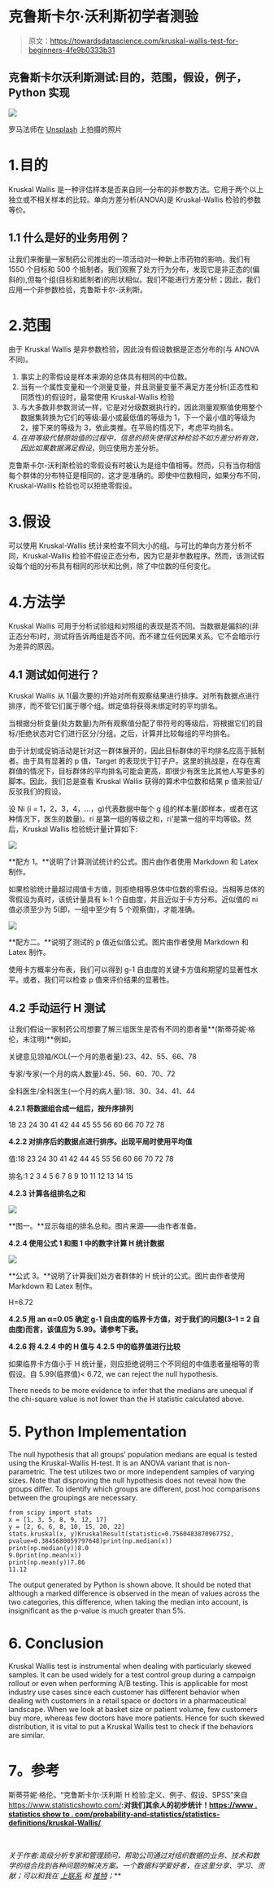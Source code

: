 # 克鲁斯卡尔·沃利斯初学者测验

> 原文：<https://towardsdatascience.com/kruskal-wallis-test-for-beginners-4fe9b0333b31>

## 克鲁斯卡尔沃利斯测试:目的，范围，假设，例子，Python 实现

![](img/f03a54c73c51ac3453d54ff0741a7f00.png)

罗马法师在 [Unsplash](https://unsplash.com?utm_source=medium&utm_medium=referral) 上拍摄的照片

# 1.目的

Kruskal Wallis 是一种评估样本是否来自同一分布的非参数方法。它用于两个以上独立或不相关样本的比较。单向方差分析(ANOVA)是 Kruskal-Wallis 检验的参数等价。

## 1.1 什么是好的业务用例？

让我们来衡量一家制药公司推出的一项活动对一种新上市药物的影响，我们有 1550 个目标和 500 个抵制者。我们观察了处方行为分布，发现它是非正态的(偏斜的),但每个组(目标和抵制者)的形状相似。我们不能进行方差分析；因此，我们应用一个非参数检验，克鲁斯卡尔-沃利斯。

# 2.范围

由于 Kruskal Wallis 是非参数检验，因此没有假设数据是正态分布的(与 ANOVA 不同)。

1.  事实上的零假设是样本来源的总体具有相同的中位数。
2.  当有一个属性变量和一个测量变量，并且测量变量不满足方差分析(正态性和同质性)的假设时，最常使用 Kruskal-Wallis 检验
3.  与大多数非参数测试一样，它是对分级数据执行的，因此测量观察值使用整个数据集转换为它们的等级:最小或最低值的等级为 1，下一个最小值的等级为 2，接下来的等级为 3，依此类推。在平局的情况下，考虑平均排名。
4.  *在用等级代替原始值的过程中，信息的损失使得这种检验不如方差分析有效，因此如果数据满足假设*，则应使用方差分析。

克鲁斯卡尔-沃利斯检验的零假设有时被认为是组中值相等。然而，只有当你相信每个群体的分布特征是相同的，这才是准确的。即使中位数相同，如果分布不同，Kruskal-Wallis 检验也可以拒绝零假设。

# 3.假设

可以使用 Kruskal-Wallis 统计来检查不同大小的组。与可比的单向方差分析不同，Kruskal-Wallis 检验不假设正态分布，因为它是非参数程序。然而，该测试假设每个组的分布具有相同的形状和比例，除了中位数的任何变化。

# 4.方法学

Kruskal Wallis 可用于分析试验组和对照组的表现是否不同。当数据是偏斜的(非正态分布)时，测试将告诉两组是否不同，而不建立任何因果关系。它不会暗示行为差异的原因。

## 4.1 测试如何进行？

Kruskal Wallis 从 1(最次要的)开始对所有观察结果进行排序。对所有数据点进行排序，而不管它们属于哪个组。绑定值将获得未绑定时的平均排名。

当根据分析变量(处方数量)为所有观察值分配了带符号的等级后，将根据它们的目标/拒绝状态对它们进行区分/分组。之后，计算并比较每组的平均排名。

由于计划或促销活动是针对这一群体展开的，因此目标群体的平均排名应高于抵制者。由于具有显著的 p 值，Target 的表现优于钉子户。这里的挑战是，在存在离群值的情况下，目标群体的平均排名可能会更高，即很少有医生比其他人写更多的脚本。因此，我们总是查看 Kruskal Wallis 获得的算术中位数和结果 p 值来验证/反驳我们的假设。

设 Ni (i = 1，2，3，4，…，g)代表数据中每个 g 组的样本量(即样本，或者在这种情况下，医生的数量)。ri 是第一组的等级之和，ri’是第一组的平均等级。然后，Kruskal Wallis 检验统计量计算如下:

![](img/a344f68dca1b7e5b596460c3f9ddf851.png)

**配方 1。**说明了计算测试统计的公式。图片由作者使用 Markdown 和 Latex 制作。

如果检验统计量超过阈值卡方值，则拒绝相等总体中位数的零假设。当相等总体的零假设为真时，该统计量具有 k-1 个自由度，并且近似于卡方分布。近似值的 ni 值必须至少为 5(即，一组中至少有 5 个观察值)，才能准确。

![](img/efe077ed599dacc990fca20a87ba9740.png)

**配方二。**说明了测试的 p 值近似值公式。图片由作者使用 Markdown 和 Latex 制作。

使用卡方概率分布表，我们可以得到 g-1 自由度的关键卡方值和期望的显著性水平。或者，我们可以检查 p 值来评价结果的显著性。

## 4.2 手动运行 H 测试

让我们假设一家制药公司想要了解三组医生是否有不同的患者量**(斯蒂芬妮·格伦，未注明)**例如，

关键意见领袖/KOL(一个月的患者量):23、42、55、66、78

专家/专家(一个月的病人数量):45、56、60、70、72

全科医生/全科医生(一个月的病人量):18、30、34、41、44

**4.2.1 将数据组合成一组后，按升序排列**

18 23 24 30 41 42 44 45 55 56 60 66 70 72 78

**4.2.2 对排序后的数据点进行排序。出现平局时使用平均值**

值:18 23 24 30 41 42 44 45 55 56 60 66 70 72 78

排名:1 2 3 4 5 6 7 8 9 10 11 12 13 14 15

**4.2.3 计算各组排名之和**

![](img/98efee6c72e7cbe29a8474aa1e2412de.png)

**图一。**显示每组的排名总和。图片来源——由作者准备。

**4.2.4 使用公式 1 和图 1 中的数字计算 H 统计数据**

![](img/b4a1e32376a385d5610b51908ed9b6a6.png)

**公式 3。**说明了计算我们处方者群体的 H 统计的公式。图片由作者使用 Markdown 和 Latex 制作。

H=6.72

**4.2.5 用
an α=0.05 确定 g-1 自由度的临界卡方值，对于我们的问题(3–1 = 2 自由度)而言，该值应为 5.99。请参考下表。**

  

**4.2.6 将 4.2.4 中的 H 值与 4.2.5 中的临界值进行比较**

如果临界卡方值小于 H 统计量，则应拒绝说明三个不同组的中值患者量相等的零假设。自 5.99(临界值)< 6.72, we can reject the null hypothesis.

There needs to be more evidence to infer that the medians are unequal if the chi-square value is not lower than the H statistic calculated above.

# 5\. Python Implementation

The null hypothesis that all groups’ population medians are equal is tested using the Kruskal-Wallis H-test. It is an ANOVA variant that is non-parametric. The test utilizes two or more independent samples of varying sizes. Note that disproving the null hypothesis does not reveal how the groups differ. To identify which groups are different, post hoc comparisons between the groupings are necessary.

```
from scipy import stats
x = [1, 3, 5, 8, 9, 12, 17]
y = [2, 6, 6, 8, 10, 15, 20, 22]
stats.kruskal(x, y)KruskalResult(statistic=0.7560483870967752, pvalue=0.3845680059797648)print(np.median(x))
print(np.median(y))8.0
9.0print(np.mean(x))
print(np.mean(y))7.86
11.12
```

The output generated by Python is shown above. It should be noted that although a marked difference is observed in the mean of values across the two categories, this difference, when taking the median into account, is insignificant as the p-value is much greater than 5%.

# 6\. Conclusion

Kruskal Wallis test is instrumental when dealing with particularly skewed samples. It can be used widely for a test control group during a campaign rollout or even when performing A/B testing. This is applicable for most industry use cases since each customer has different behavior when dealing with customers in a retail space or doctors in a pharmaceutical landscape. When we look at basket size or patient volume, few customers buy more, whereas few doctors have more patients. Hence for such skewed distribution, it is vital to put a Kruskal Wallis test to check if the behaviors are similar.

# **7。参考**

斯蒂芬妮·格伦。“克鲁斯卡尔·沃利斯 H 检验:定义、例子、假设、SPSS”来自<https://www.statisticshowto.com/>**:对我们其余人的初步统计！[https://www . statistics show to . com/probability-and-statistics/statistics-definitions/kruskal-Wallis/](https://www.statisticshowto.com/probability-and-statistics/statistics-definitions/kruskal-wallis/)**

**‌**

***关于作者:高级分析专家和管理顾问，帮助公司通过对组织数据的业务、技术和数学的组合找到各种问题的解决方案。一个数据科学爱好者，在这里分享、学习、贡献；可以和我在* [*上联系*](https://www.linkedin.com/in/angel-das-9532bb12a/) *和* [*推特*](https://twitter.com/dasangel07_andy)*；***